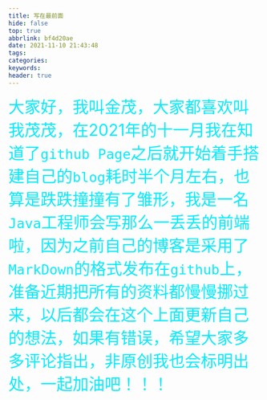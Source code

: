 ```yaml
---
title: 写在最前面
hide: false
top: true
abbrlink: bf4d20ae
date: 2021-11-10 21:43:48
tags:
categories:
keywords:
header: true
---
```


<font style="font-weight:bloder;color:#03ecfc;font-size:32px">大家好，我叫金茂，大家都喜欢叫我茂茂，在2021年的十一月我在知道了`github Page`之后就开始着手搭建自己的`blog`耗时半个月左右，也算是跌跌撞撞有了雏形，我是一名`Java`工程师会写那么一丢丢的前端啦，因为之前自己的博客是采用了`MarkDown`的格式发布在`github`上，准备近期把所有的资料都慢慢挪过来，以后都会在这个上面更新自己的想法，如果有错误，希望大家多多评论指出，非原创我也会标明出处，一起加油吧！！！</font>


